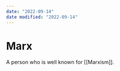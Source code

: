 ```yaml
---
date: "2022-09-14"
date modified: "2022-09-14"
---
```


# Marx
A person who is well known for [[Marxism]].
